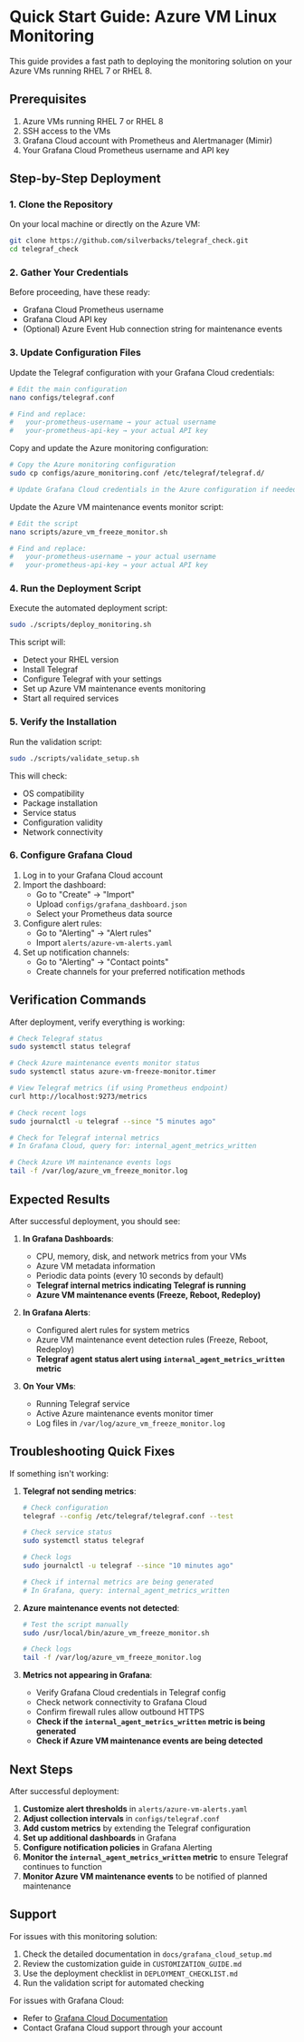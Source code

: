 # Quick Start Guide: Azure VM Linux Monitoring

This guide provides a fast path to deploying the monitoring solution on your Azure VMs running RHEL 7 or RHEL 8.

## Prerequisites

1. Azure VMs running RHEL 7 or RHEL 8
2. SSH access to the VMs
3. Grafana Cloud account with Prometheus and Alertmanager (Mimir)
4. Your Grafana Cloud Prometheus username and API key

## Step-by-Step Deployment

### 1. Clone the Repository

On your local machine or directly on the Azure VM:
```bash
git clone https://github.com/silverbacks/telegraf_check.git
cd telegraf_check
```

### 2. Gather Your Credentials

Before proceeding, have these ready:
- Grafana Cloud Prometheus username
- Grafana Cloud API key
- (Optional) Azure Event Hub connection string for maintenance events

### 3. Update Configuration Files

Update the Telegraf configuration with your Grafana Cloud credentials:
```bash
# Edit the main configuration
nano configs/telegraf.conf

# Find and replace:
#   your-prometheus-username → your actual username
#   your-prometheus-api-key → your actual API key
```

Copy and update the Azure monitoring configuration:
```bash
# Copy the Azure monitoring configuration
sudo cp configs/azure_monitoring.conf /etc/telegraf/telegraf.d/

# Update Grafana Cloud credentials in the Azure configuration if needed
```

Update the Azure VM maintenance events monitor script:
```bash
# Edit the script
nano scripts/azure_vm_freeze_monitor.sh

# Find and replace:
#   your-prometheus-username → your actual username
#   your-prometheus-api-key → your actual API key
```

### 4. Run the Deployment Script

Execute the automated deployment script:
```bash
sudo ./scripts/deploy_monitoring.sh
```

This script will:
- Detect your RHEL version
- Install Telegraf
- Configure Telegraf with your settings
- Set up Azure VM maintenance events monitoring
- Start all required services

### 5. Verify the Installation

Run the validation script:
```bash
sudo ./scripts/validate_setup.sh
```

This will check:
- OS compatibility
- Package installation
- Service status
- Configuration validity
- Network connectivity

### 6. Configure Grafana Cloud

1. Log in to your Grafana Cloud account
2. Import the dashboard:
   - Go to "Create" → "Import"
   - Upload `configs/grafana_dashboard.json`
   - Select your Prometheus data source
3. Configure alert rules:
   - Go to "Alerting" → "Alert rules"
   - Import `alerts/azure-vm-alerts.yaml`
4. Set up notification channels:
   - Go to "Alerting" → "Contact points"
   - Create channels for your preferred notification methods

## Verification Commands

After deployment, verify everything is working:

```bash
# Check Telegraf status
sudo systemctl status telegraf

# Check Azure maintenance events monitor status
sudo systemctl status azure-vm-freeze-monitor.timer

# View Telegraf metrics (if using Prometheus endpoint)
curl http://localhost:9273/metrics

# Check recent logs
sudo journalctl -u telegraf --since "5 minutes ago"

# Check for Telegraf internal metrics
# In Grafana Cloud, query for: internal_agent_metrics_written

# Check Azure VM maintenance events logs
tail -f /var/log/azure_vm_freeze_monitor.log
```

## Expected Results

After successful deployment, you should see:

1. **In Grafana Dashboards**:
   - CPU, memory, disk, and network metrics from your VMs
   - Azure VM metadata information
   - Periodic data points (every 10 seconds by default)
   - **Telegraf internal metrics indicating Telegraf is running**
   - **Azure VM maintenance events (Freeze, Reboot, Redeploy)**

2. **In Grafana Alerts**:
   - Configured alert rules for system metrics
   - Azure VM maintenance event detection rules (Freeze, Reboot, Redeploy)
   - **Telegraf agent status alert using `internal_agent_metrics_written` metric**

3. **On Your VMs**:
   - Running Telegraf service
   - Active Azure maintenance events monitor timer
   - Log files in `/var/log/azure_vm_freeze_monitor.log`

## Troubleshooting Quick Fixes

If something isn't working:

1. **Telegraf not sending metrics**:
   ```bash
   # Check configuration
   telegraf --config /etc/telegraf/telegraf.conf --test
   
   # Check service status
   sudo systemctl status telegraf
   
   # Check logs
   sudo journalctl -u telegraf --since "10 minutes ago"
   
   # Check if internal metrics are being generated
   # In Grafana, query: internal_agent_metrics_written
   ```

2. **Azure maintenance events not detected**:
   ```bash
   # Test the script manually
   sudo /usr/local/bin/azure_vm_freeze_monitor.sh
   
   # Check logs
   tail -f /var/log/azure_vm_freeze_monitor.log
   ```

3. **Metrics not appearing in Grafana**:
   - Verify Grafana Cloud credentials in Telegraf config
   - Check network connectivity to Grafana Cloud
   - Confirm firewall rules allow outbound HTTPS
   - **Check if the `internal_agent_metrics_written` metric is being generated**
   - **Check if Azure VM maintenance events are being detected**

## Next Steps

After successful deployment:

1. **Customize alert thresholds** in `alerts/azure-vm-alerts.yaml`
2. **Adjust collection intervals** in `configs/telegraf.conf`
3. **Add custom metrics** by extending the Telegraf configuration
4. **Set up additional dashboards** in Grafana
5. **Configure notification policies** in Grafana Alerting
6. **Monitor the `internal_agent_metrics_written` metric** to ensure Telegraf continues to function
7. **Monitor Azure VM maintenance events** to be notified of planned maintenance

## Support

For issues with this monitoring solution:

1. Check the detailed documentation in `docs/grafana_cloud_setup.md`
2. Review the customization guide in `CUSTOMIZATION_GUIDE.md`
3. Use the deployment checklist in `DEPLOYMENT_CHECKLIST.md`
4. Run the validation script for automated checking

For issues with Grafana Cloud:
- Refer to [Grafana Cloud Documentation](https://grafana.com/docs/grafana-cloud/)
- Contact Grafana Cloud support through your account